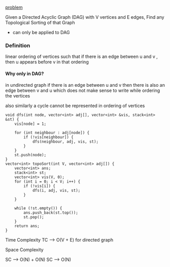 [problem](https://www.geeksforgeeks.org/problems/topological-sort/1?itm_source=geeksforgeeks&itm_medium=article&itm_campaign=bottom_sticky_on_article)


Given a Directed Acyclic Graph (DAG) with V vertices and E edges, Find any Topological Sorting of that Graph

- can only be applied to DAG
### Definition
linear ordering of vertices such that if there is an edge between u and v , then u appears before v in that ordering

#### Why only in DAG?
in undirected graph if there is an edge between u and v then there is also an edge between v and u which does not make sense to write while ordering the vertices

also similarly a cycle cannot be represented in ordering of vertices

```
void dfs(int node, vector<int> adj[], vector<int> &vis, stack<int> &st) {
	vis[node] = 1;

	for (int neighbour : adj[node]) {
		if (!vis[neighbour]) {
			dfs(neighbour, adj, vis, st);
		}
	}
	st.push(node);
}
vector<int> topoSort(int V, vector<int> adj[]) {
	vector<int> ans;
	stack<int> st;
	vector<int> vis(V, 0);
	for (int i = 0; i < V; i++) {
		if (!vis[i]) {
			dfs(i, adj, vis, st);
		}
	}

	while (!st.empty()) {
		ans.push_back(st.top());
		st.pop();
	}
	return ans;
}
```

Time Complexity
TC --> O(V + E)
for directed graph

Space Complexity

SC --> O(N) + O(N)
SC --> O(N)